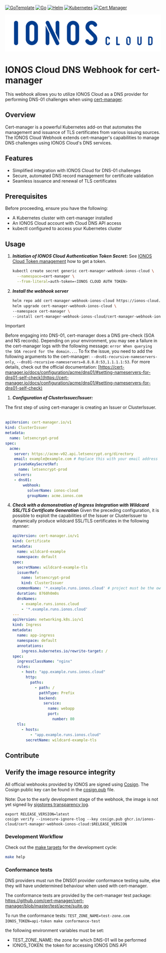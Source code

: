 [![GoTemplate](https://img.shields.io/badge/go/template-black?logo=go)](https://github.com/golang-standards/project-layout)
[![Go](https://img.shields.io/badge/go-1.22.0-blue?logo=go)](https://golang.org/)
[![Helm](https://img.shields.io/badge/helm-3.12.3-blue?logo=helm)](https://helm.sh/)
[![Kubernetes](https://img.shields.io/badge/kubernetes-1.30.2-blue?logo=kubernetes)](https://kubernetes.io/)
[![Cert Manager](https://img.shields.io/badge/cert--manager-1.15.2-blue?logo=cert-manager)](https://cert-manager.io/)

![Alt text](.github/IONOS.CLOUD.BLU.svg?raw=true)

# IONOS Cloud DNS Webhook for cert-manager

This webhook allows you to utilize IONOS Cloud as a DNS provider for performing DNS-01 challenges when using [cert-manager](https://cert-manager.io/docs/).

## Overview

Cert-manager is a powerful Kubernetes add-on that automates the management and issuance of TLS certificates from various issuing sources. The IONOS Cloud Webhook extends cert-manager's capabilities to manage DNS challenges using IONOS Cloud's DNS services.

## Features

- Simplified integration with IONOS Cloud for DNS-01 challenges
- Secure, automated DNS record management for certificate validation
- Seamless issuance and renewal of TLS certificates

## Prerequisites

Before proceeding, ensure you have the following:
- A Kubernetes cluster with cert-manager installed
- An IONOS Cloud account with Cloud DNS API access
- kubectl configured to access your Kubernetes cluster

## Usage

1. ***Initiation of IONOS Cloud Authentication Token Secret:***
    See [IONOS Cloud Token management](https://docs.ionos.com/cloud/set-up-ionos-cloud/management/token-management) how to get a token.

    ```bash
    kubectl create secret generic cert-manager-webhook-ionos-cloud \
      --namespace=cert-manager \
      --from-literal=auth-token=<IONOS CLOUD AUTH TOKEN>
    ```
   
2. ***Install the webhook server***
    ```bash
    helm repo add cert-manager-webhook-ionos-cloud https://ionos-cloud.github.io/cert-manager-webhook-ionos-cloud
    helm upgrade cert-manager-webhook-ionos-cloud \
    --namespace cert-manager \
    --install cert-manager-webhook-ionos-cloud/cert-manager-webhook-ionos-cloud
    ```

> [!IMPORTANT]
> Before engaging into DNS-01, cert-manager does a DNS pre-check (SOA and NS records). Depending on your environment, you may see a failure in the cert-manager logs with the following message: `error When querying the SOA record for the domain...`. To fix the issue, you need to add the following arguments to the cert-manager: `--dns01-recursive-nameservers-only`, `--dns01-recursive-nameservers=8.8.8.8:53,1.1.1.1:53`. For more details, check out the official documentation: [https://cert-manager.io/docs/configuration/acme/dns01/#setting-nameservers-for-dns01-self-check](https://cert-manager.io/docs/configuration/acme/dns01/#setting-nameservers-for-dns01-self-check)

1. ***Configuration of ClusterIssuer/Issuer:***

The first step of using cert-manager is creating an Issuer or ClusterIssuer. 

```yaml

apiVersion: cert-manager.io/v1
kind: ClusterIssuer
metadata:
  name: letsencrypt-prod
spec:
  acme:
    server: https://acme-v02.api.letsencrypt.org/directory
    email: example@example.com # Replace this with your email address
    privateKeySecretRef:
      name: letsencrypt-prod
    solvers:
    - dns01:
        webhook:
          solverName: ionos-cloud
          groupName: acme.ionos.com
```

   
4. ***Check with a demonstration of Ingress Integration with Wildcard SSL/TLS Certificate Generation***
   Given the preceding configuration, it is possible to exploit the capabilities of the Issuer or ClusterIssuer to
   dynamically produce wildcard SSL/TLS certificates in the following manner:
    ```yaml
    apiVersion: cert-manager.io/v1
    kind: Certificate
    metadata:
      name: wildcard-example
      namespace: default
    spec:
      secretName: wildcard-example-tls
      issuerRef:
        name: letsencrypt-prod
        kind: ClusterIssuer
      commonName: '*.example.runs.ionos.cloud' # project must be the owner of this zone
      duration: 8760h0m0s
      dnsNames:
        - example.runs.ionos.cloud
        - '*.example.runs.ionos.cloud'
    ---
    apiVersion: networking.k8s.io/v1
    kind: Ingress
    metadata:
      name: app-ingress
      namespace: default
      annotations:
        ingress.kubernetes.io/rewrite-target: /
    spec:
      ingressClassName: "nginx"
      rules:
        - host: "app.example.runs.ionos.cloud"
          http:
            paths:
              - path: /
                pathType: Prefix
                backend:
                  service:
                    name: webapp
                    port:
                      number: 80
      tls:
        - hosts:
            - "app.example.runs.ionos.cloud"
          secretName: wildcard-example-tls
    ```

## Contribute

## Verify the image resource integrity

All official webhooks provided by IONOS are signed using [Cosign](https://docs.sigstore.dev/cosign/overview/).
The Cosign public key can be found in the [cosign.pub](./cosign.pub) file.

Note: Due to the early development stage of the webhook, the image is not yet signed
by [sigstores transparency log](https://github.com/sigstore/rekor).

```shell
export RELEASE_VERSION=latest
cosign verify --insecure-ignore-tlog --key cosign.pub ghcr.io/ionos-cloud/cert-manager-webhook-ionos-cloud:$RELEASE_VERSION
```

### Development Workflow

Check out the [make targets](https://www.gnu.org/software/make/manual/make.html) for the development cycle:

```bash
make help
```

### Conformance tests

 DNS providers must run the DNS01 provider conformance testing suite, else they will have undetermined behaviour when used with cert-manager.

 The conformance tests are provided by the cert-manager test package: https://github.com/cert-manager/cert-manager/blob/master/test/acme/suite.go

 To run the conformance tests: `TEST_ZONE_NAME=test-zone.com IONOS_TOKEN=api-token make conformance-test`

 the following environment variables must be set:
 
 * TEST_ZONE_NAME: the zone for which DNS-01 will be performed
 * IONOS_TOKEN: the token for accessing IONOS DNS API